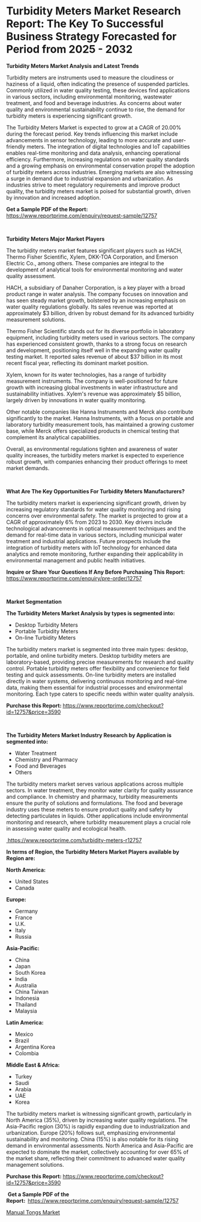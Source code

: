 <p><h1>Turbidity Meters Market Research Report: The Key To Successful Business Strategy Forecasted for Period from 2025 - 2032</h1></p><p><strong>Turbidity Meters Market Analysis and Latest Trends</strong></p>
<p><p>Turbidity meters are instruments used to measure the cloudiness or haziness of a liquid, often indicating the presence of suspended particles. Commonly utilized in water quality testing, these devices find applications in various sectors, including environmental monitoring, wastewater treatment, and food and beverage industries. As concerns about water quality and environmental sustainability continue to rise, the demand for turbidity meters is experiencing significant growth.</p><p>The Turbidity Meters Market is expected to grow at a CAGR of 20.00% during the forecast period. Key trends influencing this market include advancements in sensor technology, leading to more accurate and user-friendly meters. The integration of digital technologies and IoT capabilities enables real-time monitoring and data analysis, enhancing operational efficiency. Furthermore, increasing regulations on water quality standards and a growing emphasis on environmental conservation propel the adoption of turbidity meters across industries. Emerging markets are also witnessing a surge in demand due to industrial expansion and urbanization. As industries strive to meet regulatory requirements and improve product quality, the turbidity meters market is poised for substantial growth, driven by innovation and increased adoption.</p></p>
<p><strong>Get a Sample PDF of the Report:&nbsp;</strong> <a href="https://www.reportprime.com/enquiry/request-sample/12757?utm_campaign=3570&utm_medium=2&utm_source=Github&utm_content=ia&utm_term=19032025&utm_id=turbidity-meters">https://www.reportprime.com/enquiry/request-sample/12757</a></p>
<p>&nbsp;</p>
<p><strong>Turbidity Meters Major Market Players</strong></p>
<p><p>The turbidity meters market features significant players such as HACH, Thermo Fisher Scientific, Xylem, DKK-TOA Corporation, and Emerson Electric Co., among others. These companies are integral to the development of analytical tools for environmental monitoring and water quality assessment.</p><p>HACH, a subsidiary of Danaher Corporation, is a key player with a broad product range in water analysis. The company focuses on innovation and has seen steady market growth, bolstered by an increasing emphasis on water quality regulations globally. Its sales revenue was reported at approximately $3 billion, driven by robust demand for its advanced turbidity measurement solutions.</p><p>Thermo Fisher Scientific stands out for its diverse portfolio in laboratory equipment, including turbidity meters used in various sectors. The company has experienced consistent growth, thanks to a strong focus on research and development, positioning itself well in the expanding water quality testing market. It reported sales revenue of about $37 billion in its most recent fiscal year, reflecting its dominant market position.</p><p>Xylem, known for its water technologies, has a range of turbidity measurement instruments. The company is well-positioned for future growth with increasing global investments in water infrastructure and sustainability initiatives. Xylem's revenue was approximately $5 billion, largely driven by innovations in water quality monitoring.</p><p>Other notable companies like Hanna Instruments and Merck also contribute significantly to the market. Hanna Instruments, with a focus on portable and laboratory turbidity measurement tools, has maintained a growing customer base, while Merck offers specialized products in chemical testing that complement its analytical capabilities.</p><p>Overall, as environmental regulations tighten and awareness of water quality increases, the turbidity meters market is expected to experience robust growth, with companies enhancing their product offerings to meet market demands.</p></p>
<p>&nbsp;</p>
<p><strong>What Are The Key Opportunities For Turbidity Meters Manufacturers?</strong></p>
<p><p>The turbidity meters market is experiencing significant growth, driven by increasing regulatory standards for water quality monitoring and rising concerns over environmental safety. The market is projected to grow at a CAGR of approximately 6% from 2023 to 2030. Key drivers include technological advancements in optical measurement techniques and the demand for real-time data in various sectors, including municipal water treatment and industrial applications. Future prospects include the integration of turbidity meters with IoT technology for enhanced data analytics and remote monitoring, further expanding their applicability in environmental management and public health initiatives.</p></p>
<p><strong>Inquire or Share Your Questions If Any Before Purchasing This Report:</strong> <a href="https://www.reportprime.com/enquiry/pre-order/12757?utm_campaign=3570&utm_medium=2&utm_source=Github&utm_content=ia&utm_term=19032025&utm_id=turbidity-meters">https://www.reportprime.com/enquiry/pre-order/12757</a></p>
<p>&nbsp;</p>
<p><strong>Market Segmentation</strong></p>
<p><strong>The Turbidity Meters Market Analysis by types is segmented into:</strong></p>
<p><ul><li>Desktop Turbidity Meters</li><li>Portable Turbidity Meters</li><li>On-line Turbidity Meters</li></ul></p>
<p><p>The turbidity meters market is segmented into three main types: desktop, portable, and online turbidity meters. Desktop turbidity meters are laboratory-based, providing precise measurements for research and quality control. Portable turbidity meters offer flexibility and convenience for field testing and quick assessments. On-line turbidity meters are installed directly in water systems, delivering continuous monitoring and real-time data, making them essential for industrial processes and environmental monitoring. Each type caters to specific needs within water quality analysis.</p></p>
<p><strong>Purchase this Report:&nbsp;</strong><a href="https://www.reportprime.com/checkout?id=12757&price=3590&utm_campaign=3570&utm_medium=2&utm_source=Github&utm_content=ia&utm_term=19032025&utm_id=turbidity-meters">https://www.reportprime.com/checkout?id=12757&price=3590</a></p>
<p>&nbsp;</p>
<p><strong>The Turbidity Meters Market Industry Research by Application is segmented into:</strong></p>
<p><ul><li>Water Treatment</li><li>Chemistry and Pharmacy</li><li>Food and Beverages</li><li>Others</li></ul></p>
<p><p>The turbidity meters market serves various applications across multiple sectors. In water treatment, they monitor water clarity for quality assurance and compliance. In chemistry and pharmacy, turbidity measurements ensure the purity of solutions and formulations. The food and beverage industry uses these meters to ensure product quality and safety by detecting particulates in liquids. Other applications include environmental monitoring and research, where turbidity measurement plays a crucial role in assessing water quality and ecological health.</p></p>
<p><a href="https://www.reportprime.com/turbidity-meters-r12757?utm_campaign=3570&utm_medium=2&utm_source=Github&utm_content=ia&utm_term=19032025&utm_id=turbidity-meters">&nbsp;https://www.reportprime.com/turbidity-meters-r12757</a></p>
<p><strong>In terms of Region, the Turbidity Meters Market Players available by Region are:</strong></p>
<p>
    <p> <strong> North America: </strong>
        <ul>
            <li>United States</li>
            <li>Canada</li>
        </ul>
        </p> 
    <p> <strong> Europe: </strong>
        <ul>
            <li>Germany</li>
            <li>France</li>
            <li>U.K.</li>
            <li>Italy</li>
            <li>Russia</li>
        </ul>
        </p> 
    <p> <strong> Asia-Pacific: </strong>
        <ul>
            <li>China</li>
            <li>Japan</li>
            <li>South Korea</li>
            <li>India</li>
            <li>Australia</li>
            <li>China Taiwan</li>
            <li>Indonesia</li>
            <li>Thailand</li>
            <li>Malaysia</li>
        </ul>
        </p> 
    <p> <strong> Latin America: </strong>
        <ul>
            <li>Mexico</li>
            <li>Brazil</li>
            <li>Argentina Korea</li>
            <li>Colombia</li>
        </ul>
        </p> 
    <p> <strong> Middle East & Africa: </strong>
        <ul>
            <li>Turkey</li>
            <li>Saudi</li>
            <li>Arabia</li>
            <li>UAE</li>
            <li>Korea</li>
        </ul>
    </p>
    </p>
<p><p>The turbidity meters market is witnessing significant growth, particularly in North America (35%), driven by increasing water quality regulations. The Asia-Pacific region (30%) is rapidly expanding due to industrialization and urbanization. Europe (20%) follows suit, emphasizing environmental sustainability and monitoring. China (15%) is also notable for its rising demand in environmental assessments. North America and Asia-Pacific are expected to dominate the market, collectively accounting for over 65% of the market share, reflecting their commitment to advanced water quality management solutions.</p></p>
<p><strong>Purchase this Report: </strong><a href="https://www.reportprime.com/checkout?id=12757&price=3590&utm_campaign=3570&utm_medium=2&utm_source=Github&utm_content=ia&utm_term=19032025&utm_id=turbidity-meters">https://www.reportprime.com/checkout?id=12757&price=3590</a></p>
<p>&nbsp;<strong>Get a Sample PDF of the Report:&nbsp;&nbsp;</strong><a href="https://www.reportprime.com/enquiry/request-sample/12757?utm_campaign=3570&utm_medium=2&utm_source=Github&utm_content=ia&utm_term=19032025&utm_id=turbidity-meters">https://www.reportprime.com/enquiry/request-sample/12757</a></p>
<p><strong></strong></p>
<p><p><a href="https://github.com/guinoopandam/Market-Research-Report-List-1/blob/main/manual-tongs-market.md?utm_campaign=3570&utm_medium=2&utm_source=Github&utm_content=ia&utm_term=19032025&utm_id=turbidity-meters">Manual Tongs Market</a></p></p>